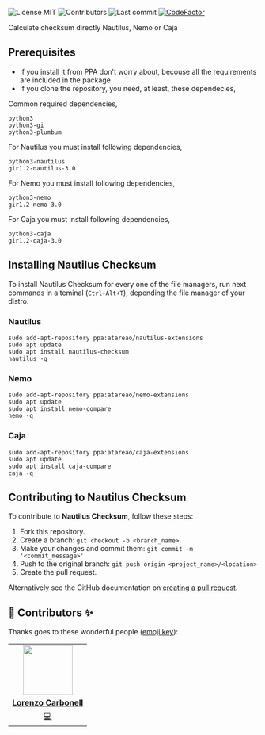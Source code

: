 
<!-- start project-info -->
<!--
project_title: Nautilus Compare
github_project: https://github.com/atareao/nautilus-checksum
license: MIT
icon: None
homepage: https://www.atareao.es/aplicacion/nautilus-checksum
license-badge: True
contributors-badge: True
lastcommit-badge: True
codefactor-badge: True
--->

<!-- end project-info -->

<!-- start badges -->

![License MIT](https://img.shields.io/badge/license-MIT-green)
![Contributors](https://img.shields.io/github/contributors-anon/atareao/nautilus-checksum)
![Last commit](https://img.shields.io/github/last-commit/atareao/nautilus-checksum)
[![CodeFactor](https://www.codefactor.io/repository/github/atareao/nautilus-checksum/badge/master)](https://www.codefactor.io/repository/github/atareao/nautilus-checksum/overview/master)
<!-- end badges -->

<!-- start description -->
Calculate checksum directly Nautilus, Nemo or Caja
<!-- end description -->

<!-- start prerequisites -->
## Prerequisites

* If you install it from PPA don't worry about, becouse all the requirements are included in the package
* If you clone the repository, you need, at least, these dependecies,

Common required dependencies,

```
python3
python3-gi
python3-plumbum
```

For Nautilus you must install following dependencies,

```
python3-nautilus
gir1.2-nautilus-3.0
```

For Nemo you must install following dependencies,

```
python3-nemo
gir1.2-nemo-3.0
```

For Caja you must install following dependencies,

```
python3-caja
gir1.2-caja-3.0
```
<!-- end prerequisites -->

<!-- start installing -->
## Installing Nautilus Checksum

To install Nautilus Checksum for every one of the file managers, run next commands
in a teminal (`Ctrl+Alt+T`), depending the file manager of your distro.

### Nautilus

```
sudo add-apt-repository ppa:atareao/nautilus-extensions
sudo apt update
sudo apt install nautilus-checksum
nautilus -q
```

### Nemo

```
sudo add-apt-repository ppa:atareao/nemo-extensions
sudo apt update
sudo apt install nemo-compare
nemo -q
```

### Caja

```
sudo add-apt-repository ppa:atareao/caja-extensions
sudo apt update
sudo apt install caja-compare
caja -q
```
<!-- end installing -->

<!-- start using -->

<!-- end using -->

<!-- start contributing -->
## Contributing to Nautilus Checksum

To contribute to **Nautilus Checksum**, follow these steps:

1. Fork this repository.
2. Create a branch: `git checkout -b <branch_name>`.
3. Make your changes and commit them: `git commit -m '<commit_message>'`
4. Push to the original branch: `git push origin <project_name>/<location>`
5. Create the pull request.

Alternatively see the GitHub documentation on [creating a pull request](https://help.github.com/en/github/collaborating-with-issues-and-pull-requests/creating-a-pull-request).
<!-- end contributing -->

<!-- start contributors -->
## 👤 Contributors ✨

Thanks goes to these wonderful people ([emoji key](https://allcontributors.org/docs/en/emoji-key)):
<!-- end contributors -->

<!-- start table-contributors -->

<table id="contributors">
	<tr id="info_avatar">
		<td id="atareao" align="center">
			<a href="https://github.com/atareao">
				<img src="https://avatars3.githubusercontent.com/u/298055?v=4" width="100px"/>
			</a>
		</td>
	</tr>
	<tr id="info_name">
		<td id="atareao" align="center">
			<a href="https://github.com/atareao">
				<strong>Lorenzo Carbonell</strong>
			</a>
		</td>
	</tr>
	<tr id="info_commit">
		<td id="atareao" align="center">
			<a href="/commits?author=atareao">
				<span id="role">💻</span>
			</a>
		</td>
	</tr>
</table>
<!-- end table-contributors -->
